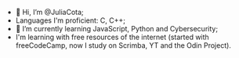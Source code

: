 - 👋 Hi, I’m @JuliaCota;
- Languages I'm proficient: C, C++;
- 👀 I’m currently learning JavaScript, Python and Cybersecurity;
- I'm learning with free resources of the internet (started with freeCodeCamp, now I study on Scrimba, YT and the Odin Project).

<!---
JuliaCota/JuliaCota is a ✨ special ✨ repository because its `README.md` (this file) appears on your GitHub profile.
You can click the Preview link to take a look at your changes.
--->
